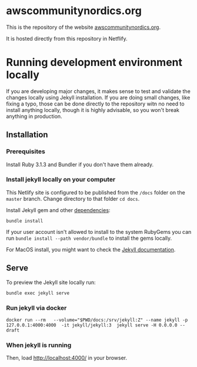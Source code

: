# awscommunitynordics.org

This is the repository of the website [awscommunitynordics.org](https://awscommunitynordics.org/).

It is hosted directly from this repository in Netflify.

# Running development environment locally

If you are developing major changes, it makes sense to test and validate the changes locally using Jekyll installation. If you are doing small changes, like fixing a typo, those can be done directly to the repository witn no need to install anything locally, though it is highly advisable, so you won't break anything in production.

## Installation

### Prerequisites

Install Ruby 3.1.3 and Bundler if you don't have them already.

### Install jekyll locally on your computer
This Netlify site is configured to be published from the `/docs` folder on the `master` branch. Change directory to that folder `cd docs`.

Install Jekyll gem and other [dependencies](docs/Gemfile):

```
bundle install
```

If your user account isn't allowed to install to the system RubyGems you can run `bundle install --path vendor/bundle` to install the gems locally.

For MacOS install, you might want to check the [Jekyll documentation](https://jekyllrb.com/docs/installation/macos/).

## Serve

To preview the Jekyll site locally run:

```
bundle exec jekyll serve
```

### Run jekyll via docker
```
docker run --rm   --volume="$PWD/docs:/srv/jekyll:Z" --name jekyll -p 127.0.0.1:4000:4000  -it jekyll/jekyll:3  jekyll serve -H 0.0.0.0 --draft

```

### When jekyll is running
Then, load [http://localhost:4000/](http://localhost:4000/) in your browser.
